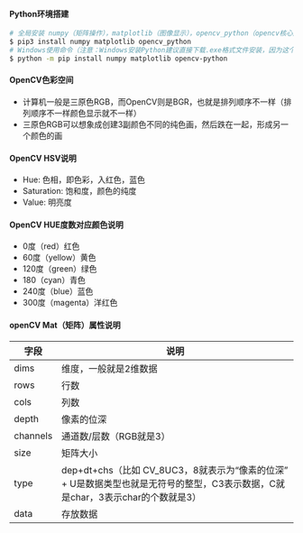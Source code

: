 #### Python环境搭建
```bash
# 全局安装 numpy（矩阵操作），matplotlib（图像显示），opencv_python（opencv核心库）
$ pip3 install numpy matplotlib opencv_python
# Windows使用命令（注意：Windows安装Python建议直接下载.exe格式文件安装，因为这个会默认会安装pip模块）
$ python -m pip install numpy matplotlib opencv-python
```

#### OpenCV色彩空间
 - 计算机一般是三原色RGB，而OpenCV则是BGR，也就是排列顺序不一样（排列顺序不一样颜色显示就不一样）
 - 三原色RGB可以想象成创建3副颜色不同的纯色画，然后跌在一起，形成另一个颜色的画


#### OpenCV HSV说明
 - Hue: 色相，即色彩，入红色，蓝色
 - Saturation: 饱和度，颜色的纯度
 - Value: 明亮度

#### OpenCV HUE度数对应颜色说明
 - 0度（red）红色
 - 60度（yellow）黄色
 - 120度（green）绿色
 - 180（cyan）青色
 - 240度（blue）蓝色
 - 300度（magenta）洋红色

#### openCV Mat（矩阵）属性说明
|字段    |说明 |
|----   | ----|
dims    | 维度，一般就是2维数据
rows    | 行数
cols    | 列数
depth   | 像素的位深
channels| 通道数/层数（RGB就是3）
size    | 矩阵大小
type    | dep+dt+chs（比如 CV_8UC3，8就表示为“像素的位深” + U是数据类型也就是无符号的整型，C3表示数据，C就是char，3表示char的个数就是3）
data    | 存放数据

